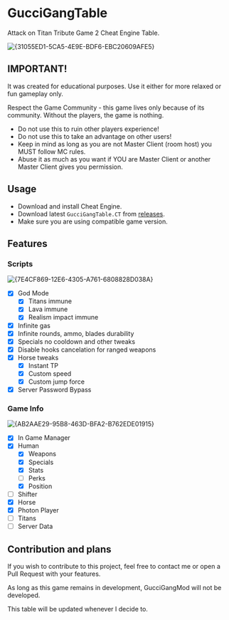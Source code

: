 # GucciGangTable

Attack on Titan Tribute Game 2 Cheat Engine Table.

![{31055ED1-5CA5-4E9E-BDF6-EBC20609AFE5}](https://github.com/user-attachments/assets/16dd70a6-6a88-400f-93f1-de14076f5c56)

## IMPORTANT!

It was created for educational purposes. Use it either for more relaxed or fun gameplay only.

Respect the Game Community - this game lives only because of its community. Without the players, the game is nothing.

- Do not use this to ruin other players experience!
- Do not use this to take an advantage on other users!
- Keep in mind as long as you are not Master Client (room host) you MUST follow MC rules.
- Abuse it as much as you want if YOU are Master Client or another Master Client gives you permission.

## Usage

- Download and install Cheat Engine.
- Download latest `GucciGangTable.CT` from [releases](https://github.com/Jagerente/GucciGangTable/releases).
- Make sure you are using compatible game version.

## Features

### Scripts

![{7E4CF869-12E6-4305-A761-6808828D038A}](https://github.com/user-attachments/assets/0bd81231-4df9-4a6e-a006-23af8d26feed)

- [x] God Mode
  - [x] Titans immune
  - [x] Lava immune
  - [x] Realism impact immune
- [x] Infinite gas
- [x] Infinite rounds, ammo, blades durability
- [x] Specials no cooldown and other tweaks
- [x] Disable hooks cancelation for ranged weapons
- [x] Horse tweaks
  - [x] Instant TP
  - [x] Custom speed
  - [x] Custom jump force
- [x] Server Password Bypass

### Game Info

![{AB2AAE29-95B8-463D-BFA2-B762EDE01915}](https://github.com/user-attachments/assets/33ed818f-df61-4ceb-82d4-d0c51670c8c1)

- [x] In Game Manager
- [x] Human
  - [x] Weapons
  - [x] Specials
  - [x] Stats
  - [ ] Perks
  - [x] Position
- [ ] Shifter
- [x] Horse
- [x] Photon Player
- [ ] Titans
- [ ] Server Data

## Contribution and plans 

If you wish to contribute to this project, feel free to contact me or open a Pull Request with your features.

As long as this game remains in development, GucciGangMod will not be developed.

This table will be updated whenever I decide to.

